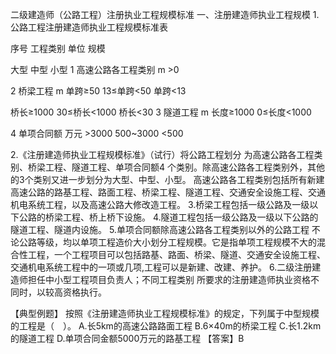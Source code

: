 二级建造师（公路工程）注册执业工程规模标准
一、注册建造师执业工程规模
1.公路工程注册建造师执业工程规模标准表


序号
工程类别
单位
规模



大型
中型
小型
1
高速公路各工程类别
m
\>0


2
桥梁工程
m
单跨≥50
13≤单跨<50
单跨<13



桥长≥1000
30≤桥长<1000
桥长<30
3
隧道工程
m
长度≥1000
0≤长度<1000

4
单项合同额
万元
\>3000
500\~3000
<500

2.《注册建造师执业工程规模标准》（试行）将公路工程划分  为高速公路各工程类别、桥梁工程、隧道工程、单项合同额4 个类别。除高速公路各工程类别外，其他的3个类别又进一步划分为大型、中型、小型。
高速公路各工程类别包括所有新建高速公路的路基工程、路面工程、桥梁工程、隧道工程、交通安全设施工程、交通机电系统工程，以及高速公路大修改造工程。
3.桥梁工程包括一级公路及一级以下公路的桥梁工程、桥上桥下设施。
4.隧道工程包括一级公路及一级以下公路的隧道工程、隧道内设施。
5.单项合同额除高速公路各工程类别以外的公路工程
不论公路等级，均以单项工程造价大小划分工程规模。它是指单项工程规模不大的混合性工程，一个工程项目可以包括路基、路面、桥梁、隧道、交通安全设施工程、交通机电系统工程中的一项或几项,工程可以是新建、改建、养护。
6.二级注册建造师担任中小型工程项目负责人；不同工程类别  所要求的注册建造师执业资格不同时，以较高资格执行。

【典型例题】
按照《注册建造师执业工程规模标准》的规定，下列属于中型规模的工程是（　）。
A.长5km的高速公路路面工程
B.6×40m的桥梁工程
C.长1.2km的隧道工程
D.单项合同金额5000万元的路基工程
【答案】B
